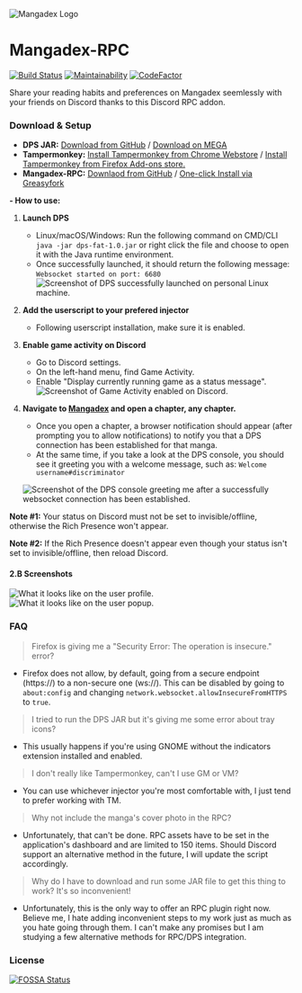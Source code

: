 ![Mangadex Logo](https://mangadex.org/images/misc/navbar.svg)
# Mangadex-RPC
[![Build Status](https://scrutinizer-ci.com/g/Jinzulen/Mangadex-RPC/badges/build.png?b=master)](https://scrutinizer-ci.com/g/Jinzulen/Mangadex-RPC/build-status/master) [![Maintainability](https://api.codeclimate.com/v1/badges/990f8b50b19662b84f1a/maintainability)](https://codeclimate.com/github/Jinzulen/Mangadex-RPC/maintainability) [![CodeFactor](https://www.codefactor.io/repository/github/jinzulen/mangadex-rpc/badge/master)](https://www.codefactor.io/repository/github/jinzulen/mangadex-rpc/overview/master) 

Share your reading habits and preferences on Mangadex seemlessly with your friends on Discord thanks to this Discord RPC addon.

### Download & Setup
- **DPS JAR:** [Download from GitHub](https://github.com/Jinzulen/Mangadex-RPC/blob/master/ext/tools/DPS.jar) / [Download on MEGA](https://mega.nz/#!wF43zIQT!KHUNhIuxZnXjvwBjklCqXyNSiNvhyA9hDzm2sz4pyug)
- **Tampermonkey:** [Install Tampermonkey from Chrome Webstore](https://chrome.google.com/webstore/detail/tampermonkey/dhdgffkkebhmkfjojejmpbldmpobfkfo) / [Install Tampermonkey from Firefox Add-ons store.](https://addons.mozilla.org/en-US/firefox/addon/tampermonkey/)
- **Mangadex-RPC:** [Downlaod from GitHub](https://github.com/Jinzulen/Mangadex-RPC/blob/master/src/Mangadex-RPC.js) / [One-click Install via Greasyfork](https://greasyfork.org/en/scripts/381077-mangadex-rpc)

**- How to use:**
1. **Launch DPS**
    - Linux/macOS/Windows: Run the following command on CMD/CLI `java -jar dps-fat-1.0.jar` or right click the file and choose to open it with the Java runtime environment.
    - Once successfully launched, it should return the following message: `Websocket started on port: 6680`
    ![Screenshot of DPS successfully launched on personal Linux machine.](https://i.imgur.com/r76ymXZ.png)
2. **Add the userscript to your prefered injector**
    - Following userscript installation, make sure it is enabled.
3. **Enable game activity on Discord**
    - Go to Discord settings.
    - On the left-hand menu, find Game Activity.
    - Enable "Display currently running game as a status message".
    ![Screenshot of Game Activity enabled on Discord.](https://i.imgur.com/JL2gJ5V.png)
4. **Navigate to [Mangadex](https://mangadex.org/) and open a chapter, any chapter.**
    - Once you open a chapter, a browser notification should appear (after prompting you to allow notifications) to notify you that a DPS connection has been established for that manga.
    - At the same time, if you take a look at the DPS console, you should see it greeting you with a welcome message, such as: `Welcome username#discriminator`

    ![Screenshot of the DPS console greeting me after a successfully websocket connection has been established.](https://i.imgur.com/1FG6dPx.png)

**Note #1:** Your status on Discord must not be set to invisible/offline, otherwise the Rich Presence won't appear.

**Note #2:** If the Rich Presence doesn't appear even though your status isn't set to invisible/offline, then reload Discord.

#### 2.B Screenshots
![What it looks like on the user profile.](https://greasyfork.org/system/screenshots/screenshots/000/014/769/original/Screenshot_2019-03-28_17-39-43.png?1553794056 "What it looks like on the user profile.") ![What it looks like on the user popup.](https://greasyfork.org/system/screenshots/screenshots/000/014/768/original/Screenshot_2019-03-28_18-01-48.png?1553794056 "What it looks like on the user popup.")

### FAQ
> Firefox is giving me a "Security Error: The operation is insecure." error?
- Firefox does not allow, by default, going from a secure endpoint (https://) to a non-secure one (ws://). This can be disabled by going to `about:config` and changing `network.websocket.allowInsecureFromHTTPS` to `true`.

> I tried to run the DPS JAR but it's giving me some error about tray icons?
- This usually happens if you're using GNOME without the indicators extension installed and enabled.

> I don't really like Tampermonkey, can't I use GM or VM?
- You can use whichever injector you're most comfortable with, I just tend to prefer working with TM.

> Why not include the manga's cover photo in the RPC?
- Unfortunately, that can't be done. RPC assets have to be set in the application's dashboard and are limited to 150 items. Should Discord support an alternative method in the future, I will update the script accordingly.

> Why do I have to download and run some JAR file to get this thing to work? It's so inconvenient!
- Unfortunately, this is the only way to offer an RPC plugin right now. Believe me, I hate adding inconvenient steps to my work just as much as you hate going through them. I can't make any promises but I am studying a few alternative methods for RPC/DPS integration.

### License
[![FOSSA Status](https://app.fossa.com/api/projects/git%2Bgithub.com%2FJinzulen%2FMangadex-RPC.svg?type=large)](https://app.fossa.com/projects/git%2Bgithub.com%2FJinzulen%2FMangadex-RPC?ref=badge_large)